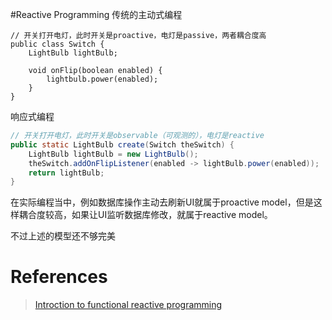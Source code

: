 #Reactive Programming
传统的主动式编程
```
// 开关打开电灯，此时开关是proactive，电灯是passive，两者耦合度高
public class Switch {
	LightBulb lightBulb;

	void onFlip(boolean enabled) {
		lightbulb.power(enabled);
	}
}
```
响应式编程
```java
// 开关打开电灯，此时开关是observable（可观测的），电灯是reactive
public static LightBulb create(Switch theSwitch) {
	LightBulb lightBulb = new LightBulb();
	theSwitch.addOnFlipListener(enabled -> lightBulb.power(enabled));
	return lightBulb;
}
```
在实际编程当中，例如数据库操作主动去刷新UI就属于proactive model，但是这样耦合度较高，如果让UI监听数据库修改，就属于reactive model。

不过上述的模型还不够完美

# References
> [Introction to functional reactive programming](http://blog.danlew.net/2017/07/27/an-introduction-to-functional-reactive-programming/)

